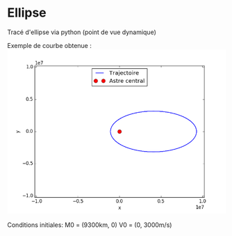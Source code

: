 # Ellipse
Tracé d'ellipse via python (point de vue dynamique)


Exemple de courbe obtenue : 
![fig1]

[fig1]:https://github.com/Mcgode/Ellipse/blob/master/Ellipse/figure_1.png?raw=true

Conditions initiales:
M0 = (9300km, 0)
V0 = (0, 3000m/s)
